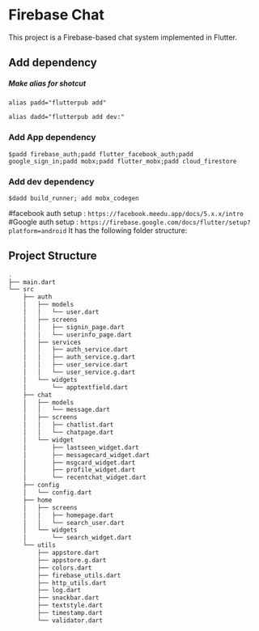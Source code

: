 # Firebase Chat

This project is a Firebase-based chat system implemented in Flutter. 

## Add dependency

##### Make alias for shotcut
```
alias padd="flutterpub add"
```
```
alias dadd="flutterpub add dev:"
```
### Add App dependency
```
$padd firebase_auth;padd flutter_facebook_auth;padd google_sign_in;padd mobx;padd flutter_mobx;padd cloud_firestore
```
### Add dev dependency
```
$dadd build_runner; add mobx_codegen
```

<!-- setup documenatation -->
#facebook auth setup : `https://facebook.meedu.app/docs/5.x.x/intro`
#Google auth setup : `https://firebase.google.com/docs/flutter/setup?platform=android`
It has the following folder structure:
## Project Structure



```bash
.
├── main.dart
└── src
    ├── auth
    │   ├── models
    │   │   └── user.dart
    │   ├── screens
    │   │   ├── signin_page.dart
    │   │   └── userinfo_page.dart
    │   ├── services
    │   │   ├── auth_service.dart
    │   │   ├── auth_service.g.dart
    │   │   ├── user_service.dart
    │   │   └── user_service.g.dart
    │   └── widgets
    │       └── apptextfield.dart
    ├── chat
    │   ├── models
    │   │   └── message.dart
    │   ├── screens
    │   │   ├── chatlist.dart
    │   │   └── chatpage.dart
    │   └── widget
    │       ├── lastseen_widget.dart
    │       ├── messagecard_widget.dart
    │       ├── msgcard_widget.dart
    │       ├── profile_widget.dart
    │       └── recentchat_widget.dart
    ├── config
    │   └── config.dart
    ├── home
    │   ├── screens
    │   │   ├── homepage.dart
    │   │   └── search_user.dart
    │   └── widgets
    │       └── search_widget.dart
    └── utils
        ├── appstore.dart
        ├── appstore.g.dart
        ├── colors.dart
        ├── firebase_utils.dart
        ├── http_utils.dart
        ├── log.dart
        ├── snackbar.dart
        ├── textstyle.dart
        ├── timestamp.dart
        └── validator.dart

